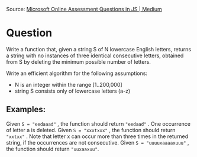 Source: [Microsoft Online Assessment Questions in JS | Medium](https://medium.com/javascript-in-plain-english/microsoft-online-assessment-questions-js-f68ecdb6e927)

# Question
Write a function that, given a string S of N lowercase English letters, returns a string with no instances of three identical consecutive letters, obtained from S by deleting the minimum possible number of letters.

Write an efficient algorithm for the following assumptions:
- N is an integer within the range [1..200,000]
- string S consists only of lowercase letters (a-z)

## Examples:
Given `S = "eedaaad"` , the function should return `"eedaad"` . One occurrence of letter a is deleted.
Given `S = "xxxtxxx"` , the function should return `"xxtxx"` . Note that letter x can occur more than three times in the returned string, if the occurrences are not consecutive.
Given `S = "uuuuxaaaaxuuu"` , the function should return `"uuxaaxuu"`.
